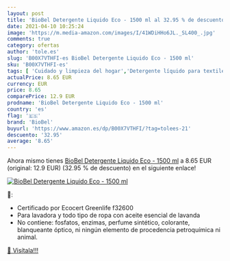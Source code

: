 ```yaml
---
layout: post
title: 'BioBel Detergente Liquido Eco - 1500 ml al 32.95 % de descuento'
date: 2021-04-10 10:25:24
image: 'https://m.media-amazon.com/images/I/41WDiHHo6JL._SL400_.jpg'
comments: true
category: ofertas
author: 'tole.es'
slug: 'B00X7VTHFI-es BioBel Detergente Liquido Eco - 1500 ml'
sku: 'B00X7VTHFI-es'
tags: [ 'Cuidado y limpieza del hogar','Detergente líquido para textiles','Productos para la lavandería','Salud y cuidado personal','biobel','detergente', ]
actualPrice: 8.65 EUR
currency: EUR
price: 8.65
comparePrice: 12.9 EUR
prodname: 'BioBel Detergente Liquido Eco - 1500 ml'
country: 'es'
flag: '🇪🇸'
brand: 'BioBel'
buyurl: 'https://www.amazon.es/dp/B00X7VTHFI/?tag=tolees-21'
descuento: '32.95'
average: '8.65'
---
```


Ahora mismo tienes [BioBel Detergente Liquido Eco - 1500 ml](https://www.amazon.es/dp/B00X7VTHFI/?tag=tolees-21) a 8.65 EUR (original: 12.9 EUR) (32.95 %  de descuento) en el siguiente enlace!

[![BioBel Detergente Liquido Eco - 1500 ml](https://m.media-amazon.com/images/I/41WDiHHo6JL._SL400_.jpg)](https://www.amazon.es/dp/B00X7VTHFI/?tag=tolees-21)

🔎:

- Certificado por Ecocert Greenlife f32600
- Para lavadora y todo tipo de ropa con aceite esencial de lavanda
- No contiene: fosfatos, enzimas, perfume sintético, colorante, blanqueante óptico, ni ningún elemento de procedencia petroquímica ni animal. 

[🛒 Visítala!!!](https://www.amazon.es/dp/B00X7VTHFI/?tag=tolees-21)
